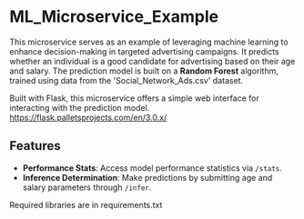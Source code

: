 # ML_Microservice_Example
This microservice serves as an example of leveraging machine learning to enhance decision-making in targeted advertising campaigns. It predicts whether an individual is a good candidate for advertising based on their age and salary. The prediction model is built on a **Random Forest** algorithm, trained using data from the 'Social_Network_Ads.csv' dataset.

Built with Flask, this microservice offers a simple web interface for interacting with the prediction model.
https://flask.palletsprojects.com/en/3.0.x/

## Features
- **Performance Stats**: Access model performance statistics via `/stats`.
- **Inference Determination**: Make predictions by submitting age and salary parameters through `/infer`.


Required libraries are in requirements.txt
